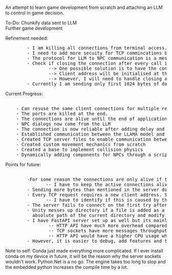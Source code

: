 An attempt to learn game development from scratch and attaching an LLM to control in game decision.

To-Do: Chunkify data sent to LLM  
Further game development


Refinement needed:
<pre>
        - I am killing all connections from terminal access. Maybe there is a more graceful approach to this.
        - I need to add more secuity for TCP commincations because exposing the ports like that seem like a huge vulnerability.
        - The protocol for LLM to NPC communication is a mess
        - Check if closing the connection after every call is a good idea or not based on the overhead
                --> One possible solution is to have the connection always open and store the client address in NPC global variable
                --> Client address will be initialised at the start of the game and will be used for every request
                --> However, I will need to handle closing all connections when the game is closed
        - Currently I am sending only first 1024 bytes of data, but I need to change that to send chunks of data
</pre>

Current Progress:
<pre>   
    - Can resuse the same client connections for multiple requests
    - The ports are killed at the end.
    - The connections are alive until the end of application life.  
    - NPC dialogs now come from the LLM
    - The connection is now reliable after adding delay and retry for the sys.path to be settled
    - Established communication between the LLAMA model and the Unity game
    - Created TCP server files to enable communication between Python and C# scripts  
    - Created custom movement mechanics from scratch  
    - Created a base to implement collision physics  
    - Dynamically adding components for NPCs through a script. Makes making new NPCs easier.  
</pre>

Points for future: 
<pre> 
        -For some reason the connections are only alive if the clients are stored in a variable which does not let them be forgotten. Currently they are stored in a {}
               -- I have to keep the active connections alive in a while loop so that data could be kept being read from it.
        - Sending more bytes than mentioned in the server does not automatically parse the data.
        - Every TCP request requires a new client address. So make connect to server calls inside the request functions.
               -- I have to identify if this is caused by the python file closing the connection on its own 
        - The server fails to connect on the first try after restarting my laptop, but connects on the second try. Possibly due to the time needed for sys path to actually be implemented.      
        - Unity messes up directory if a file is added as a component, so I had to use System library to get the   
          absolute path of the current directory and modify it a teensy bit  
        - I have FastAPI server set up as well but its mainly for debugging and purposes because,  
                -- HTTP API have much more overhead compared to TCP sockets  
                -- TCP sockets have more messages throughput  
                -- HTTP API would have a higher CPU usage while TCP sockets would have a higher memory usage  
        - However, it is easier to debug, add features and test with HTTP API  
</pre>

Note to self: Conda just made everything more complicated. If I ever install conda on my device in future, it will be the reason why the server sockets wouldn't work. Python.Net is a no go. The engine takes too long to stop and the embedded python increases the compile time by a lot.

